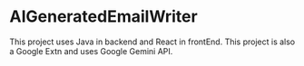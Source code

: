 # AIGeneratedEmailWriter
This project uses Java in backend and React in frontEnd. This project is also a Google Extn and uses Google Gemini API. 
